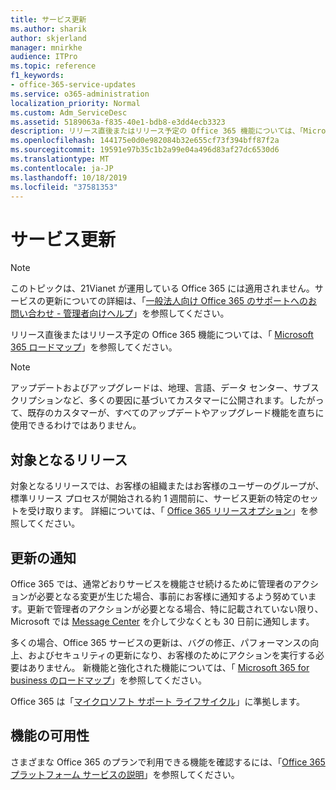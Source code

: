 ```yaml
---
title: サービス更新
ms.author: sharik
author: skjerland
manager: mnirkhe
audience: ITPro
ms.topic: reference
f1_keywords:
- office-365-service-updates
ms.service: o365-administration
localization_priority: Normal
ms.custom: Adm_ServiceDesc
ms.assetid: 5189063a-f835-40e1-bdb8-e3dd4ecb3323
description: リリース直後またはリリース予定の Office 365 機能については、「Microsoft 365 ロードマップ」を参照してください。
ms.openlocfilehash: 144175e0d0e982084b32e655cf73f394bff87f2a
ms.sourcegitcommit: 19591e97b35c1b2a99e04a496d83af27dc6530d6
ms.translationtype: MT
ms.contentlocale: ja-JP
ms.lasthandoff: 10/18/2019
ms.locfileid: "37581353"
---
```

# <a name="service-updates"></a>サービス更新

> [!NOTE]
> このトピックは、21Vianet が運用している Office 365 には適用されません。サービスの更新についての詳細は、「[一般法人向け Office 365 のサポートへのお問い合わせ - 管理者向けヘルプ](http://go.microsoft.com/fwlink/?LinkID=733350&amp;clcid=0x409)」を参照してください。 
  
リリース直後またはリリース予定の Office 365 機能については、「 [Microsoft 365 ロードマップ](https://go.microsoft.com/fwlink/?LinkId=509914)」を参照してください。
  
> [!NOTE]
> アップデートおよびアップグレードは、地理、言語、データ センター、サブスクリプションなど、多くの要因に基づいてカスタマーに公開されます。したがって、既存のカスタマーが、すべてのアップデートやアップグレード機能を直ちに使用できるわけではありません。 
  
## <a name="targeted-release"></a>対象となるリリース

対象となるリリースでは、お客様の組織またはお客様のユーザーのグループが、標準リリース プロセスが開始される約 1 週間前に、サービス更新の特定のセットを受け取ります。 詳細については、「 [Office 365 リリースオプション](https://docs.microsoft.com/office365/admin/manage/release-options-in-office-365?view=o365-worldwide)」を参照してください。 
  
## <a name="update-notifications"></a>更新の通知

Office 365 では、通常どおりサービスを機能させ続けるために管理者のアクションが必要となる変更が生じた場合、事前にお客様に通知するよう努めています。更新で管理者のアクションが必要となる場合、特に記載されていない限り、Microsoft では [Message Center](https://docs.microsoft.com/office365/admin/manage/message-center?view=o365-worldwide) を介して少なくとも 30 日前に通知します。 
  
多くの場合、Office 365 サービスの更新は、バグの修正、パフォーマンスの向上、およびセキュリティの更新になり、お客様のためにアクションを実行する必要はありません。 新機能と強化された機能については、「 [Microsoft 365 for business のロードマップ](http://roadmap.office.com/)」を参照してください。
  
Office 365 は「[マイクロソフト サポート ライフサイクル](https://support.microsoft.com/lifecycle#gp/osslpolicy)」に準拠します。
  
## <a name="feature-availability"></a>機能の可用性

さまざまな Office 365 のプランで利用できる機能を確認するには、「[Office 365 プラットフォーム サービスの説明](office-365-platform-service-description.md)」を参照してください。
  

